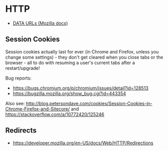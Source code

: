 # HTTP

* [DATA URLs (Mozilla docs)](https://developer.mozilla.org/en-US/docs/Web/HTTP/Basics_of_HTTP/Data_URIs)

## Session Cookies

Session cookies actually last for ever (in Chrome and Firefox, unless you change some settings) - they don't get cleared when you close tabs or the browser  - all to do with resuming a user's current tabs after a restart/upgrade!

Bug reports:
* https://bugs.chromium.org/p/chromium/issues/detail?id=128513
* https://bugzilla.mozilla.org/show_bug.cgi?id=443354

Also see: http://blog.petersondave.com/cookies/Session-Cookies-in-Chrome-Firefox-and-Sitecore/  and https://stackoverflow.com/a/10772420/125246

## Redirects

* <https://developer.mozilla.org/en-US/docs/Web/HTTP/Redirections>